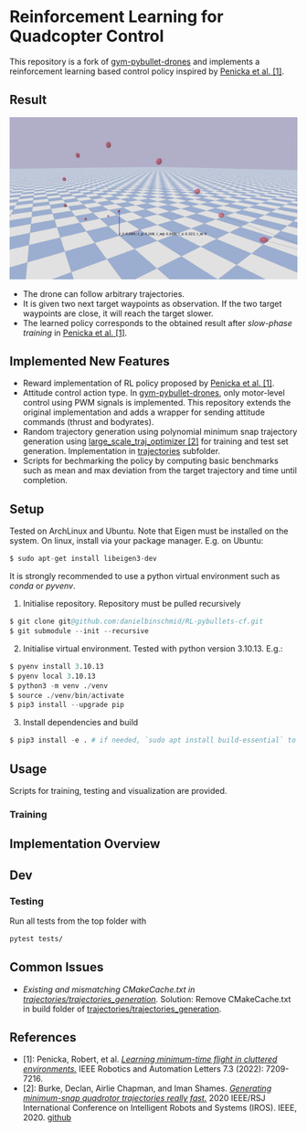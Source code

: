 # Reinforcement Learning for Quadcopter Control

This repository is a fork of [gym-pybullet-drones](https://github.com/utiasDSL/gym-pybullet-drones) and implements a reinforcement learning based control policy inspired by [Penicka et al. [1]](https://rpg.ifi.uzh.ch/docs/RAL_IROS22_Penicka.pdf). 

## Result

![RL Control Result](./media/rl_control.gif)

- The drone can follow arbitrary trajectories. 
- It is given two next target waypoints as observation. If the two target waypoints are close, it will reach the target slower. 
- The learned policy corresponds to the obtained result after _slow-phase training_ in [Penicka et al. [1]](https://rpg.ifi.uzh.ch/docs/RAL_IROS22_Penicka.pdf).

## Implemented New Features

- Reward implementation of RL policy proposed by [Penicka et al. [1]](https://rpg.ifi.uzh.ch/docs/RAL_IROS22_Penicka.pdf).
- Attitude control action type. In [gym-pybullet-drones](https://github.com/utiasDSL/gym-pybullet-drones), only motor-level control using PWM signals is implemented. This repository extends the original implementation and adds a wrapper for sending attitude commands (thrust and bodyrates).
- Random trajectory generation using polynomial minimum snap trajectory generation using [large_scale_traj_optimizer [2]](https://github.com/ZJU-FAST-Lab/large_scale_traj_optimizer) for training and test set generation. Implementation in [trajectories](./trajectories/) subfolder.
- Scripts for bechmarking the policy by computing basic benchmarks such as mean and max deviation from the target trajectory and time until completion.

## Setup

Tested on ArchLinux and Ubuntu. Note that Eigen must be installed on the system. On linux, install via your package manager. E.g. on Ubuntu:

```s
$ sudo apt-get install libeigen3-dev
```

It is strongly recommended to use a python virtual environment such as _conda_ or _pyvenv_.

1. Initialise repository. Repository must be pulled recursively

```s
$ git clone git@github.com:danielbinschmid/RL-pybullets-cf.git
$ git submodule --init --recursive
```

2. Initialise virtual environment. Tested with python version 3.10.13. E.g.:

```s
$ pyenv install 3.10.13
$ pyenv local 3.10.13
$ python3 -m venv ./venv
$ source ./venv/bin/activate
$ pip3 install --upgrade pip
```

3. Install dependencies and build

```s
$ pip3 install -e . # if needed, `sudo apt install build-essential` to install `gcc` and build `pybullet`
```

## Usage

Scripts for training, testing and visualization are provided. 

### Training

## Implementation Overview

## Dev


### Testing

Run all tests from the top folder with

```sh
pytest tests/
```

## Common Issues

- *Existing and mismatching CMakeCache.txt in [trajectories/trajectories_generation](./trajectories/trajectories_generation).* Solution: Remove CMakeCache.txt in build folder of [trajectories/trajectories_generation](./trajectories/trajectories_generation).

## References 

- [1]: Penicka, Robert, et al. [*Learning minimum-time flight in cluttered environments.*](https://rpg.ifi.uzh.ch/docs/RAL_IROS22_Penicka.pdf) IEEE Robotics and Automation Letters 7.3 (2022): 7209-7216.
- [2]: Burke, Declan, Airlie Chapman, and Iman Shames. [*Generating minimum-snap quadrotor trajectories really fast.*](https://ieeexplore.ieee.org/abstract/document/9341794) 2020 IEEE/RSJ International Conference on Intelligent Robots and Systems (IROS). IEEE, 2020. [github](https://github.com/ZJU-FAST-Lab/large_scale_traj_optimizer)